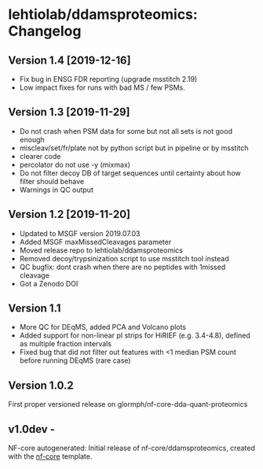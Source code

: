 # lehtiolab/ddamsproteomics: Changelog

## Version 1.4 [2019-12-16]
- Fix bug in ENSG FDR reporting (upgrade msstitch 2.19)
- Low impact fixes for runs with bad MS / few PSMs.


## Version 1.3 [2019-11-29]
- Do not crash when PSM data for some but not all sets is not good enough
- miscleav/set/fr/plate not by python script but in pipeline or by msstitch
- clearer code
- percolator do not use -y (mixmax)
- Do not filter decoy DB of target sequences until certainty about how filter should behave
- Warnings in QC output


## Version 1.2 [2019-11-20]
- Updated to MSGF version 2019.07.03
- Added MSGF maxMissedCleavages parameter
- Moved release repo to lehtiolab/ddamsproteomics
- Removed decoy/trypsinization script to use msstitch tool instead
- QC bugfix: dont crash when there are no peptides with 1missed cleavage
- Got a Zenodo DOI

## Version 1.1
- More QC for DEqMS, added  PCA and Volcano plots
- Added support for non-linear pI strips for HiRIEF (e.g. 3.4-4.8), defined as multiple fraction intervals
- Fixed bug that did not filter out features with <1 median PSM count before running DEqMS (rare case)

## Version 1.0.2
First proper versioned release on glormph/nf-core-dda-quant-proteomics

## v1.0dev - <date>
NF-core autogenerated: Initial release of nf-core/ddamsproteomics, created with the [nf-core](http://nf-co.re/) template.
